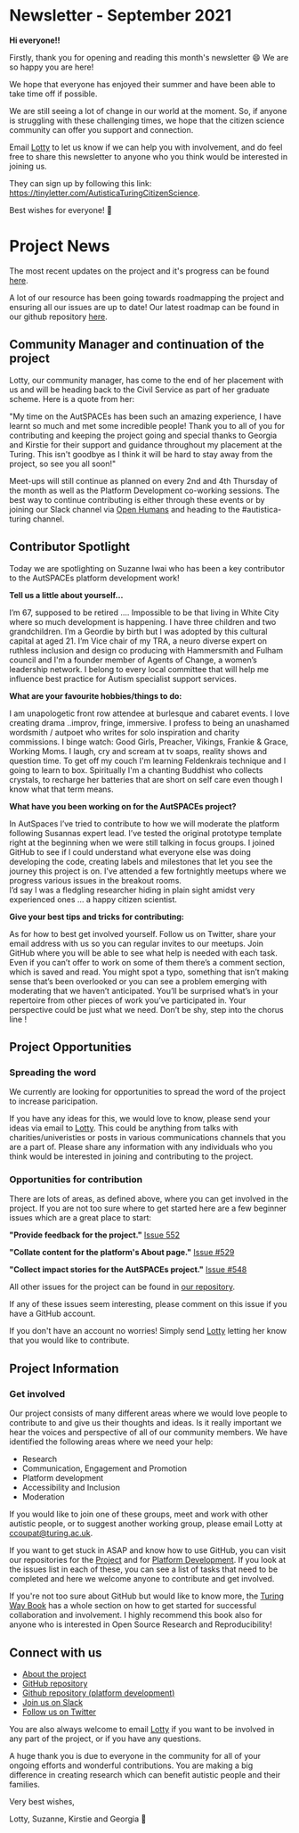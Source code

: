 # Newsletter - September 2021

**Hi everyone!!**

Firstly, thank you for opening and reading this month's newsletter 😄 We are so happy you are here!

We hope that everyone has enjoyed their summer and have been able to take time off if possible. 

We are still seeing a lot of change in our world at the moment. 
So, if anyone is struggling with these challenging times, we hope that the citizen science community can offer you support and connection.

Email [Lotty](mailto:ccoupat@turing.ac.uk) to let us know if we can help you with involvement, and do feel free to share this newsletter to anyone who you think would be interested in joining us.

They can sign up by following this link: https://tinyletter.com/AutisticaTuringCitizenScience.

Best wishes for everyone! 💮

# Project News

The most recent updates on the project and it's progress can be found [here](https://github.com/alan-turing-institute/AutisticaCitizenScience/tree/master/project-management/project-updates).

A lot of our resource has been going towards roadmapping the project and ensuring all our issues are up to date! 
Our latest roadmap can be found in our github repository [here](https://github.com/alan-turing-institute/AutisticaCitizenScience/tree/master/project-management/project-roadmap).

## Community Manager and continuation of the project

Lotty, our community manager, has come to the end of her placement with us and will be heading back to the Civil Service as part of her graduate scheme.
Here is a quote from her:

"My time on the AutSPACEs has been such an amazing experience, I have learnt so much and met some incredible people! Thank you to all of you for contributing and keeping the project going and special thanks to Georgia and Kirstie for their support and guidance throughout my placement at the Turing. This isn't goodbye as I think it will be hard to stay away from the project, so see you all soon!"

Meet-ups will still continue as planned on every 2nd and 4th Thursday of the month as well as the Platform Development co-working sessions.
The best way to continue contributing is either through these events or by joining our Slack channel via [Open Humans](https://slackin.openhumans.org/) and heading to the #autistica-turing channel. 

## Contributor Spotlight

Today we are spotlighting on Suzanne Iwai who has been a key contributor to the AutSPACEs platform development work! 

**Tell us a little about yourself...**

I’m 67, supposed to be retired …. 
Impossible to be that living in White City where so much development is happening.
I have three children and two grandchildren.
I’m a Geordie by birth but l was adopted by this cultural capital at aged 21. 
I’m Vice chair of my TRA, a neuro diverse expert on ruthless  inclusion and design co producing with Hammersmith and Fulham council and I'm a founder member of Agents of Change, a women’s leadership network. 
I belong to every local committee that will help me influence best practice for Autism specialist support services.

**What are your favourite hobbies/things to do:**

I am unapologetic front row attendee at burlesque and cabaret events. 
I love creating drama ..improv, fringe, immersive. 
I profess to being an unashamed wordsmith / autpoet who writes for solo inspiration and charity commissions. 
I binge watch: Good Girls, Preacher, Vikings, Frankie & Grace, Working Moms. 
I laugh, cry and scream at tv soaps, reality shows and question time. 
To get off my couch I'm learning Feldenkrais technique and l going to learn to box.
Spiritually I'm a chanting Buddhist who collects crystals, to recharge her batteries that are short on self care even though l know what that term means.

**What have you been working on for the AutSPACEs project?**

In AutSpaces l’ve tried to contribute to how we will moderate the platform following Susannas expert lead. 
I’ve tested the original prototype template right at the beginning when we were still talking in focus groups. 
I joined GitHub to see if l could understand what everyone else  was doing developing the code, creating labels and  milestones that let you see the journey this project is on. 
I’ve attended a few fortnightly meetups where we progress various issues in the breakout rooms.  
I’d say l was a fledgling researcher hiding in plain sight amidst very experienced ones … a happy citizen scientist.

**Give your best tips and tricks for contributing:**

As for how to  best get involved yourself. 
Follow us on Twitter, share your email address with us so you can regular invites to our meetups. 
Join GitHub where you will be able to see what help is needed with each task. 
Even if you can’t offer to work on some of them there’s a comment section, which is saved and read. 
You might spot a typo, something that isn’t making sense that’s been overlooked or you can see a problem emerging with moderating that we haven’t anticipated. 
You’ll be surprised what’s in your repertoire from other pieces of work you’ve participated in. 
Your perspective could be just what we need. 
Don’t be shy, step into the chorus line ! 

## Project Opportunities

### Spreading the word

We currently are looking for opportunities to spread the word of the project to increase paricipation. 

If you have any ideas for this, we would love to know, please send your ideas via email to [Lotty](ccoupat@turing.ac.uk).
This could be anything from talks with charities/univeristies or posts in various communications channels that you are a part of. 
Please share any information with any individuals who you think would be interested in joining and contributing to the project.

### Opportunities for contribution

There are lots of areas, as defined above, where you can get involved in the project. 
If you are not too sure where to get started here are a few beginner issues which are a great place to start:

**"Provide feedback for the project."** [Issue 552](https://github.com/alan-turing-institute/AutisticaCitizenScience/issues/552)

**"Collate content for the platform's About page."** [Issue #529](https://github.com/alan-turing-institute/AutisticaCitizenScience/issues/529)

**"Collect impact stories for the AutSPACEs project."** [Issue #548](https://github.com/alan-turing-institute/AutisticaCitizenScience/issues/548)

All other issues for the project can be found in [our repository](https://github.com/alan-turing-institute/AutisticaCitizenScience/issues).

If any of these issues seem interesting, please comment on this issue if you have a GitHub account. 

If you don't have an account no worries! 
Simply send [Lotty](mailto:ccoupat@turing.ac.uk) letting her know that you would like to contribute. 

## Project Information

### Get involved

Our project consists of many different areas where we would love people to contribute to and give us their thoughts and ideas.
Is it really important we hear the voices and perspective of all of our community members. 
We have identified the following areas where we need your help:

*  Research
*  Communication, Engagement and Promotion
*  Platform development
*  Accessibility and Inclusion 
*  Moderation

If you would like to join one of these groups, meet and work with other autistic people, or to suggest another working group, please email Lotty at [ccoupat@turing.ac.uk](ccoupat@turing.ac.uk).

If you want to get stuck in ASAP and know how to use GitHub, you can visit our repositories for the [Project](https://github.com/alan-turing-institute/AutisticaCitizenScience) and for [Platform Development](https://github.com/alan-turing-institute/AutSPACEs). If you look at the issues list in each of these, you can see a list of tasks that need to be completed and here we welcome anyone to contribute and get involved. 

If you're not too sure about GitHub but would like to know more, the [Turing Way Book](https://the-turing-way.netlify.app/collaboration/github-novice.html) has a whole section on how to get started for successful collaboration and involvement.
I highly recommend this book also for anyone who is interested in Open Source Research and Reproducibility! 


## Connect with us

* [About the project](https://alan-turing-institute.github.io/AutisticaCitizenScience/)
* [GitHub repository](https://github.com/alan-turing-institute/AutisticaCitizenScience)
* [Github repository (platform development)](https://github.com/alan-turing-institute/AutSPACEs) 
* [Join us on Slack](https://slackin.openhumans.org/)
* [Follow us on Twitter](https://twitter.com/AutSpaces)

You are also always welcome to email [Lotty](mailto:ccoupat@turing.ac.uk) if you want to be involved in any part of the project, or if you have any questions.

A huge thank you is due to everyone in the community for all of your ongoing efforts and wonderful contributions. 
You are making a big difference in creating research which can benefit autistic people and their families.

Very best wishes,

Lotty, Suzanne, Kirstie and Georgia 💮
